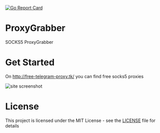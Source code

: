 [![Go Report Card](https://goreportcard.com/badge/github.com/trigun117/ProxyGrabber)](https://goreportcard.com/report/github.com/trigun117/ProxyGrabber)
# ProxyGrabber

SOCKS5 ProxyGrabber

# Get Started

On http://free-telegram-proxy.tk/ you can find free socks5 proxies

![site screenshot](https://github.com/trigun117/ProxyGrabber/blob/master/image.JPG)

# License

This project is licensed under the MIT License - see the [LICENSE](LICENSE) file for details